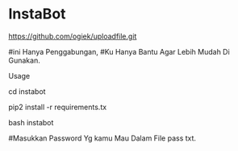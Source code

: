 # InstaBot
https://github.com/ogiek/uploadfile.git


#ini Hanya Penggabungan,
#Ku Hanya Bantu Agar Lebih Mudah Di Gunakan.

Usage


cd instabot

pip2 install -r requirements.tx

bash instabot


#Masukkan Password Yg kamu Mau Dalam File pass txt.
